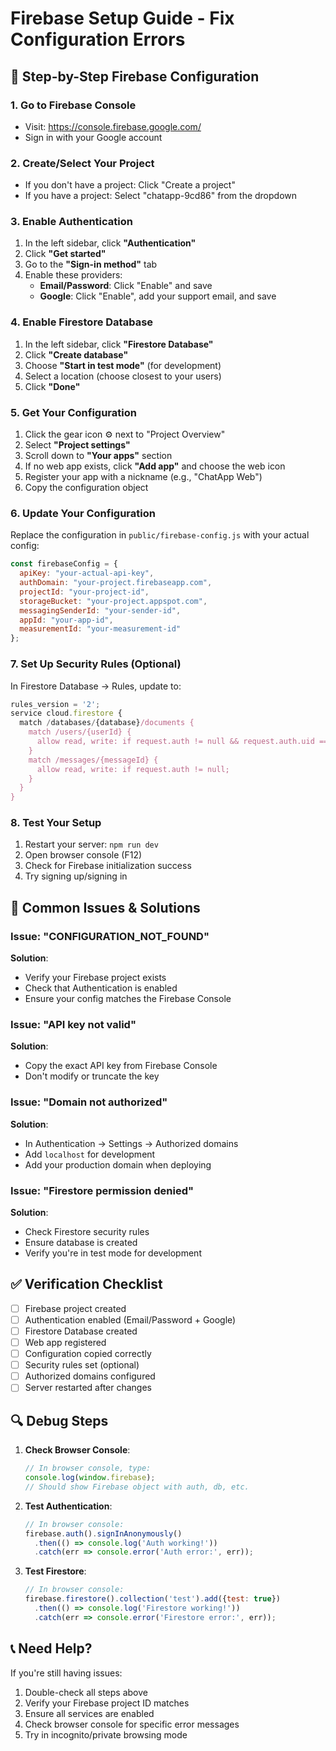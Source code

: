 # Firebase Setup Guide - Fix Configuration Errors

## 🔧 Step-by-Step Firebase Configuration

### 1. Go to Firebase Console
- Visit: https://console.firebase.google.com/
- Sign in with your Google account

### 2. Create/Select Your Project
- If you don't have a project: Click "Create a project"
- If you have a project: Select "chatapp-9cd86" from the dropdown

### 3. Enable Authentication
1. In the left sidebar, click **"Authentication"**
2. Click **"Get started"**
3. Go to the **"Sign-in method"** tab
4. Enable these providers:
   - **Email/Password**: Click "Enable" and save
   - **Google**: Click "Enable", add your support email, and save

### 4. Enable Firestore Database
1. In the left sidebar, click **"Firestore Database"**
2. Click **"Create database"**
3. Choose **"Start in test mode"** (for development)
4. Select a location (choose closest to your users)
5. Click **"Done"**

### 5. Get Your Configuration
1. Click the gear icon ⚙️ next to "Project Overview"
2. Select **"Project settings"**
3. Scroll down to **"Your apps"** section
4. If no web app exists, click **"Add app"** and choose the web icon
5. Register your app with a nickname (e.g., "ChatApp Web")
6. Copy the configuration object

### 6. Update Your Configuration
Replace the configuration in `public/firebase-config.js` with your actual config:

```javascript
const firebaseConfig = {
  apiKey: "your-actual-api-key",
  authDomain: "your-project.firebaseapp.com",
  projectId: "your-project-id",
  storageBucket: "your-project.appspot.com",
  messagingSenderId: "your-sender-id",
  appId: "your-app-id",
  measurementId: "your-measurement-id"
};
```

### 7. Set Up Security Rules (Optional)
In Firestore Database → Rules, update to:

```javascript
rules_version = '2';
service cloud.firestore {
  match /databases/{database}/documents {
    match /users/{userId} {
      allow read, write: if request.auth != null && request.auth.uid == userId;
    }
    match /messages/{messageId} {
      allow read, write: if request.auth != null;
    }
  }
}
```

### 8. Test Your Setup
1. Restart your server: `npm run dev`
2. Open browser console (F12)
3. Check for Firebase initialization success
4. Try signing up/signing in

## 🚨 Common Issues & Solutions

### Issue: "CONFIGURATION_NOT_FOUND"
**Solution**: 
- Verify your Firebase project exists
- Check that Authentication is enabled
- Ensure your config matches the Firebase Console

### Issue: "API key not valid"
**Solution**:
- Copy the exact API key from Firebase Console
- Don't modify or truncate the key

### Issue: "Domain not authorized"
**Solution**:
- In Authentication → Settings → Authorized domains
- Add `localhost` for development
- Add your production domain when deploying

### Issue: "Firestore permission denied"
**Solution**:
- Check Firestore security rules
- Ensure database is created
- Verify you're in test mode for development

## ✅ Verification Checklist

- [ ] Firebase project created
- [ ] Authentication enabled (Email/Password + Google)
- [ ] Firestore Database created
- [ ] Web app registered
- [ ] Configuration copied correctly
- [ ] Security rules set (optional)
- [ ] Authorized domains configured
- [ ] Server restarted after changes

## 🔍 Debug Steps

1. **Check Browser Console**:
   ```javascript
   // In browser console, type:
   console.log(window.firebase);
   // Should show Firebase object with auth, db, etc.
   ```

2. **Test Authentication**:
   ```javascript
   // In browser console:
   firebase.auth().signInAnonymously()
     .then(() => console.log('Auth working!'))
     .catch(err => console.error('Auth error:', err));
   ```

3. **Test Firestore**:
   ```javascript
   // In browser console:
   firebase.firestore().collection('test').add({test: true})
     .then(() => console.log('Firestore working!'))
     .catch(err => console.error('Firestore error:', err));
   ```

## 📞 Need Help?

If you're still having issues:
1. Double-check all steps above
2. Verify your Firebase project ID matches
3. Ensure all services are enabled
4. Check browser console for specific error messages
5. Try in incognito/private browsing mode 